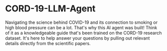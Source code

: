 # CORD-19-LLM-Agent
 Navigating the science behind COVID-19 and its connection to smoking or high blood pressure can be a lot. That's why this AI agent was built! Think of it as a knowledgeable guide that's been trained on the CORD-19 research dataset. It's here to help answer your questions by pulling out relevant details directly from the scientific papers.
